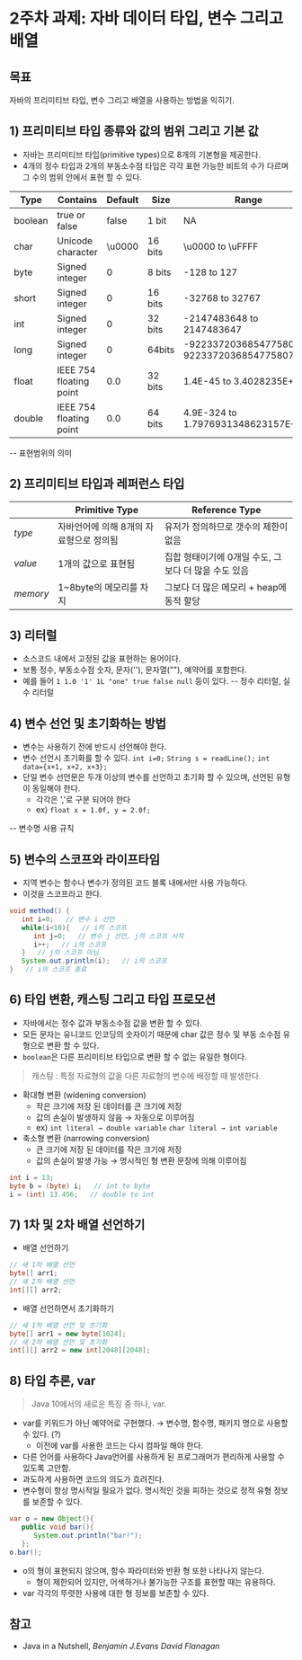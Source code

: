 # 2주차 과제: 자바 데이터 타입, 변수 그리고 배열 #

## 목표 ##
자바의 프리미티브 타입, 변수 그리고 배열을 사용하는 방법을 익히기.



## 1) 프리미티브 타입 종류와 값의 범위 그리고 기본 값 ##
* 자바는 프리미티브 타입(primitive types)으로 8개의 기본형을 제공한다.
* 4개의 정수 타입과 2개의 부동소수점 타입은 각각 표현 가능한 비트의 수가 다르며 그 수의 범위 안에서 표현 할 수 있다.

|Type|Contains|Default|Size|Range|
|---|--------|---|---|----------|
|boolean|true or false|false|1 bit|NA|
|char|Unicode character|\u0000|16 bits|\u0000 to \uFFFF|
|byte|Signed integer|0|8 bits|-128 to 127|
|short|Signed integer|0|16 bits|-32768 to 32767|
|int|Signed integer|0|32 bits|-2147483648 to 2147483647|
|long|Signed integer|0|64bits|-9223372036854775808 to 9223372036854775807|
|float|IEEE 754 floating point|0.0|32 bits|1.4E-45 to 3.4028235E+38|
|double|IEEE 754 floating point|0.0|64 bits|4.9E-324 to 1.7976931348623157E+308|

-- 표현범위의 의미


## 2) 프리미티브 타입과 레퍼런스 타입 ##
||Primitive Type|Reference Type| 
|-----|---------------|---------------|
|*type*|자바언어에 의해 8개의 자료형으로 정의됨|유저가 정의하므로 갯수의 제한이 없음|
|*value*|1개의 값으로 표현됨|집합 형태이기에 0개일 수도, 그보다 더 많을 수도 있음|
|*memory*|1~8byte의 메모리를 차지|그보다 더 많은 메모리 + heap에 동적 할당|


## 3) 리터럴 ##
* 소스코드 내에서 고정된 값을 표현하는 용어이다.
* 보통 정수, 부동소수점 숫자, 문자(''), 문자열(""), 예약어를 포함한다.
* 예를 들어 `1 1.0 '1' 1L "one" true false null` 등이 있다. 
-- 정수 리터럴, 실수 리터럴

## 4) 변수 선언 및 초기화하는 방법 ##
* 변수는 사용하기 전에 반드시 선언해야 한다.
* 변수 선언시 초기화를 할 수 있다. `int i=0;` `String s = readLine();` `int data={x+1, x+2, x+3};`
* 단일 변수 선언문은 두개 이상의 변수를 선언하고 초기화 할 수 있으며, 선언된 유형이 동일해야 한다.
	* 각각은 ','로 구분 되어야 한다
	* ex) `float x = 1.0f, y = 2.0f;`

-- 변수명 사용 규칙


## 5) 변수의 스코프와 라이프타임 ##
* 지역 변수는 함수나 변수가 정의된 코드 블록 내에서만 사용 가능하다.
* 이것을 스코프라고 한다.
```java
void method() {
   int i=0;   // 변수 i 선언
   while(i<10){   // i의 스코프
      int j=0;   // 변수 j 선언, j의 스코프 시작
      i++;   // i의 스코프
   }   // j의 스코프 아님
   System.out.println(i);   // i의 스코프
}   // i의 스코프 종료
```


## 6) 타입 변환, 캐스팅 그리고 타입 프로모션 ##
* 자바에서는 정수 값과 부동소수점 값을 변환 할 수 있다.
* 모든 문자는 유니코드 인코딩의 숫자이기 때문에 char 값은 정수 및 부동 소수점 유형으로 변환 할 수 있다.
* `boolean`은 다른 프리미티브 타입으로 변환 할 수 없는 유일한 형이다.

> 캐스팅 : 특정 자료형의 값을 다른 자료형의 변수에 배정할 때 발생한다.
* 확대형 변환 (widening conversion)
	* 작은 크기에 저장 된 데이터를 큰 크기에 저장
	* 값의 손실이 발생하지 않음 → 자동으로 이루어짐
	* ex) `int literal → double variable` `char literal → int variable`
* 축소형 변환 (narrowing conversion)
	* 큰 크기에 저장 된 데이터를 작은 크기에 저장
	* 값의 손실이 발생 가능 → 명시적인 형 변환 문장에 의해 이루어짐
```java
int i = 13;
byte b = (byte) i;   // int to byte
i = (int) 13.456;   // double to int
```


## 7) 1차 및 2차 배열 선언하기 ##
* 배열 선언하기
```java
// 새 1차 배열 선언
byte[] arr1;
// 새 2차 배열 선언
int[][] arr2;
```

* 배열 선언하면서 초기화하기
```java
// 새 1차 배열 선언 및 초기화
byte[] arr1 = new byte[1024];
// 새 2차 배열 선언 및 초기화
int[][] arr2 = new int[2048][2048];
```

## 8) 타입 추론, var ##
> Java 10에서의 새로운 특징 중 하나, var.
* var를 키워드가 아닌 예약어로 구현했다. → 변수명, 함수명, 패키지 명으로 사용할 수 있다. (?)
	* 이전에 var를 사용한 코드는 다시 컴파일 해야 한다.
* 다른 언어를 사용하다 Java언어를 사용하게 된 프로그래머가 편리하게 사용할 수 있도록 고안함.
* 과도하게 사용하면 코드의 의도가 흐려진다.
* 변수형이 항상 명시적일 필요가 없다. 명시적인 것을 피하는 것으로 정적 유형 정보를 보존할 수 있다.
```java
var o = new Object(){
   public void bar(){
      System.out.println("bar!");
   };
o.bar();
```
* o의 형이 표현되지 않으며, 함수 파라미터와 반환 형 또한 나타나지 않는다.
	* 형이 제한되어 있지만, 어색하거나 불가능한 구조를 표현할 때는 유용하다.
* var 각각의 뚜렷한 사용에 대한 형 정보를 보존할 수 있다.



## 참고 ##
* Java in a Nutshell, *Benjamin J.Evans David Flanagan*